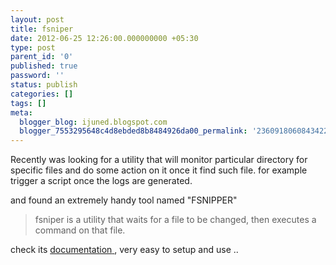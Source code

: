 ```yaml
---
layout: post
title: fsniper
date: 2012-06-25 12:26:00.000000000 +05:30
type: post
parent_id: '0'
published: true
password: ''
status: publish
categories: []
tags: []
meta:
  blogger_blog: ijuned.blogspot.com
  blogger_7553295648c4d8ebded8b8484926da00_permalink: '2360918060843422768'
---
```

<div dir="ltr" style="text-align:left;">
<div>Recently was looking for a utility that will monitor particular  directory for specific files and do some action on it once it find such  file. for example trigger a script once the logs are generated.</p>
<p>and found an extremely handy tool named "FSNIPPER"</div>
<div class="quoteheader"></div>
<blockquote class="tr_bq"><div class="quote">fsniper is a utility that waits for a file to be changed, then executes a command on that file.</div>
</blockquote>
<p><span>check its </span><a href="http://files.minuslab.net/doc.html"><span class="IL_AD" id="IL_AD3">documentation<span class="IL_AD_ICON"></span></span> </a><span>, very easy to setup and use ..</span></p>
</div>

